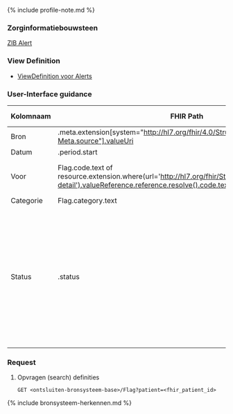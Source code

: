 {% include profile-note.md %}

### Zorginformatiebouwsteen

[ZIB Alert](https://zibs.nl/wiki/Alert-v3.2(2017NL))

### View Definition

* [ViewDefinition voor Alerts](ViewDefinition-Flag.json)

### User-Interface guidance

|Kolomnaam|FHIR Path  |FHIR Type|Zib element  |Toelichting of regels  |
|--|--|--|--|--|
|Bron|.meta.extension[system="http://hl7.org/fhir/4.0/StructureDefinition/extension-Meta.source"].valueUri|string|nvt|  |
|Datum|.period.start|dateTime|BeginDatumTijd|  |
|Voor|Flag.code.text of resource.extension.where(url='http://hl7.org/fhir/StructureDefinition/flag-detail').valueReference.reference.resolve().code.text|string|AlertNaam of Conditie::Probleem| De resolve levert de bijbehorende Condition |
|Categorie|Flag.category.text|string|AlertType|  |
|Status|.status|code|nvt|Mapping: ‘active’ naar ‘actueel’; ‘in-active’ naar ‘niet actueel’ Uitgefilterd: ‘entered-in-error’ wordt niet getoond in de Zorgviewer, omdat het om foutief ingevoerde data gaat.|
### Request

1. Opvragen (search) definities

    `GET <ontsluiten-bronsysteem-base>/Flag?patient=<fhir_patient_id>`

{% include bronsysteem-herkennen.md %}